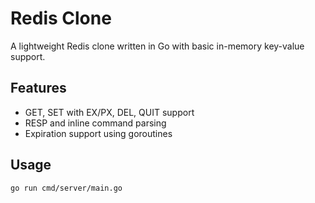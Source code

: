 # Redis Clone

A lightweight Redis clone written in Go with basic in-memory key-value support.

## Features

- GET, SET with EX/PX, DEL, QUIT support
- RESP and inline command parsing
- Expiration support using goroutines

## Usage

```bash
go run cmd/server/main.go
```
